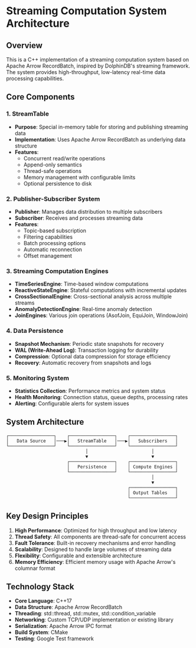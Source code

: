 # Streaming Computation System Architecture

## Overview
This is a C++ implementation of a streaming computation system based on Apache Arrow RecordBatch, inspired by DolphinDB's streaming framework. The system provides high-throughput, low-latency real-time data processing capabilities.

## Core Components

### 1. StreamTable
- **Purpose**: Special in-memory table for storing and publishing streaming data
- **Implementation**: Uses Apache Arrow RecordBatch as underlying data structure
- **Features**:
  - Concurrent read/write operations
  - Append-only semantics
  - Thread-safe operations
  - Memory management with configurable limits
  - Optional persistence to disk

### 2. Publisher-Subscriber System
- **Publisher**: Manages data distribution to multiple subscribers
- **Subscriber**: Receives and processes streaming data
- **Features**:
  - Topic-based subscription
  - Filtering capabilities
  - Batch processing options
  - Automatic reconnection
  - Offset management

### 3. Streaming Computation Engines
- **TimeSeriesEngine**: Time-based window computations
- **ReactiveStateEngine**: Stateful computations with incremental updates
- **CrossSectionalEngine**: Cross-sectional analysis across multiple streams
- **AnomalyDetectionEngine**: Real-time anomaly detection
- **JoinEngines**: Various join operations (AsofJoin, EquiJoin, WindowJoin)

### 4. Data Persistence
- **Snapshot Mechanism**: Periodic state snapshots for recovery
- **WAL (Write-Ahead Log)**: Transaction logging for durability
- **Compression**: Optional data compression for storage efficiency
- **Recovery**: Automatic recovery from snapshots and logs

### 5. Monitoring System
- **Statistics Collection**: Performance metrics and system status
- **Health Monitoring**: Connection status, queue depths, processing rates
- **Alerting**: Configurable alerts for system issues

## System Architecture

```
┌─────────────────┐    ┌─────────────────┐    ┌─────────────────┐
│   Data Source   │───▶│   StreamTable   │───▶│   Subscribers   │
└─────────────────┘    └─────────────────┘    └─────────────────┘
                              │                        │
                              ▼                        ▼
                       ┌─────────────────┐    ┌─────────────────┐
                       │   Persistence   │    │ Compute Engines │
                       └─────────────────┘    └─────────────────┘
                                                       │
                                                       ▼
                                              ┌─────────────────┐
                                              │ Output Tables   │
                                              └─────────────────┘
```

## Key Design Principles

1. **High Performance**: Optimized for high throughput and low latency
2. **Thread Safety**: All components are thread-safe for concurrent access
3. **Fault Tolerance**: Built-in recovery mechanisms and error handling
4. **Scalability**: Designed to handle large volumes of streaming data
5. **Flexibility**: Configurable and extensible architecture
6. **Memory Efficiency**: Efficient memory usage with Apache Arrow's columnar format

## Technology Stack

- **Core Language**: C++17
- **Data Structure**: Apache Arrow RecordBatch
- **Threading**: std::thread, std::mutex, std::condition_variable
- **Networking**: Custom TCP/UDP implementation or existing library
- **Serialization**: Apache Arrow IPC format
- **Build System**: CMake
- **Testing**: Google Test framework